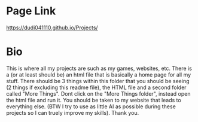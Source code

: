 # Page Link
https://dudi041110.github.io/Projects/
# Bio
This is where all my projects are such as my games, websites, etc. There is a (or at least should be) an html file that is basically a home page for all my stuff.
There should be 3 things within this folder that you should be seeing (2 things if excluding this readme file), the HTML file and a second folder called "More Things".
Dont click on the "More Things folder", instead open the html file and run it.
You should be taken to my website that leads to everything else.
(BTW I try to use as little AI as possible during these projects so I can truely improve my skills).
Thank you.
